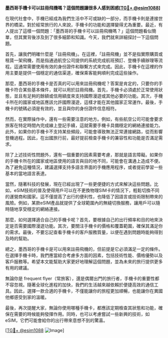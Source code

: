 **墨西哥手機卡可以註冊飛機嗎？這個問題讓很多人感到困惑[[TG💪+ @esim1088](https://t.me/s/esim1088)]**

在現代社會中，手機已經成為我們生活中不可或缺的一部分，而手機卡則是連接世界的橋梁。對於經常旅行的人來說，手機卡的功能和選擇變得尤為重要。最近，有人提出了這樣一個問題：「墨西哥的手機卡可以註冊飛機嗎？」這個問題看似簡單，但其實背後涉及到了很多細節和知識。今天，我們就來詳細探討一下這個問題。

首先，讓我們明確什麼是「註冊飛機」。在這裡，「註冊飛機」並不是指實際購買或租賃一架飛機，而是指通過航空公司提供的系統完成航班預訂、登機手續辦理等流程。這通常需要使用有效的身份證件和聯繫方式來完成。因此，手機卡在這裡的作用主要是提供一個穩定的通信渠道，確保乘客能夠順利完成這些操作。

那麼，墨西哥的手機卡是否真的可以用來註冊飛機呢？答案是肯定的，只要你的手機卡符合某些基本條件，就可以用於註冊飛機。首先，手機卡必須處於正常使用狀態，並且有足夠的餘額或信用額度來支持國際漫遊或其他必要的功能。其次，手機卡所在的國家或地區應該允許國際漫遊，這樣才能在其他國家正常運作。最後，手機卡的號碼必須是有效的，並且與你的身份證件信息相符。

然而，在實際操作中，還有一些需要注意的地方。例如，有些航空公司可能會要求旅客在特定時間內完成線上登記手續，這就需要手機卡具備穩定的網絡連接能力。此外，如果你的手機卡不支持某些頻段，可能會導致無法正常連接網路，從而影響登機過程。因此，在出國旅行前，最好提前檢查手機卡的兼容性和功能是否滿足需求。

除了上述技術性問題外，還有一個重要的因素需要考慮，那就是語言障礙。如果你的手機卡所在的國家或地區使用的語言與目的地不同，可能會在溝通上造成不便。為了避免這種情況，建議選擇支持多語言界面的手機應用程序，或者提前學習一些基本的當地語言表達。

當然，隨著科技的發展，現在已經出現了一些更便捷的方式來解決這些問題。比如，eSIM技術的普及使得用戶可以在不更換物理SIM卡的情況下，輕鬆切換不同的運營商和國家。這不僅提高了出行的便利性，也降低了因語言或技術限制帶來的風險。例如，某款eSIM產品就提供了全球範圍內的無縫切換服務，讓用戶可以隨時隨地享受穩定的網絡連接。

那麼，如何選擇適合自己的手機卡呢？首先，要根據自己的出行頻率和目的地來決定是否需要國際漫遊功能。其次，要關注手機卡的價格和覆蓋範圍，確保其滿足你的需求。最後，不要忘記查看手機卡的客戶服務質量，以便在遇到問題時能夠得到及時的幫助。

總之，墨西哥的手機卡是可以用來註冊飛機的，但前提是它必須滿足一定的條件。在選擇手機卡時，我們應當綜合考慮多方面的因素，包括技術性能、價格優勢以及客戶服務等。希望本文能幫助大家更好地理解這個問題，並為未來的旅行提供更多有用的建議。

無論你是 frequent flyer（常旅客），還是偶爾出門的旅行者，手機卡的重要性都不容忽視。隨著全球化進程的加快，我們的生活越來越依賴於便捷高效的通信工具。因此，選擇一款合適的手機卡，不僅能讓你的旅程更加順暢，也能讓你在異國他鄉感受到家的溫暖。

最後，再次提醒大家，無論你使用哪種手機卡，都應該定期檢查其狀態和功能，確保在需要的時候能夠發揮作用。同時，也可以考慮嘗試一些新興的技術，如eSIM，它們可能會給你的出行帶來意想不到的驚喜。

[[TG💪+ @esim1088](https://t.me/s/esim1088) ![Image](https://i.postimg.cc/4NQfJmqS/Snipaste-2025-05-13-00-14-12.png)]